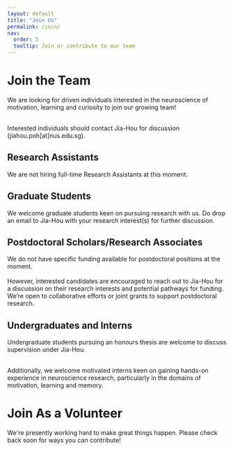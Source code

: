 ```yaml
---
layout: default
title: "Join Us"
permalink: /join/
nav:
  order: 5
  tooltip: Join or contribute to our team
---
```

# Join the Team

We are looking for driven individuals interested in the neuroscience of motivation, learning and curiosity to join our growing team! <br><br>

Interested individuals should contact Jia-Hou for discussion (jiahou.poh[at]nus.edu.sg).

## Research Assistants
We are not hiring full-time Research Assistants at this moment.

## Graduate Students
We welcome graduate students keen on pursuing research with us. Do drop an email to Jia-Hou with your research interest(s) for further discussion.

## Postdoctoral Scholars/Research Associates
We do not have specific funding available for postdoctoral positions at the moment.<br><br>
However, interested candidates are encouraged to reach out to Jia-Hou for a discussion on their research interests and potential pathways for funding. We’re open to collaborative efforts or joint grants to support postdoctoral research.

## Undergraduates and Interns
Undergraduate students pursuing an honours thesis are welcome to discuss supervision under Jia-Hou. <br><br>

Additionally, we welcome motivated interns keen on gaining hands-on experience in neuroscience research, particularly in the domains of motivation, learning and memory.

# Join As a Volunteer
We're presently working hard to make great things happen. Please check back soon for ways you can contribute!
